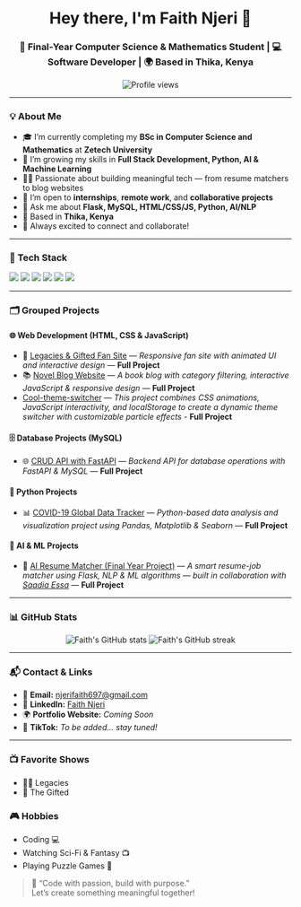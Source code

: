 <h1 align="center">Hey there, I'm Faith Njeri 👋</h1>
<h3 align="center">🚀 Final-Year Computer Science & Mathematics Student | 💻 Software Developer | 🌍 Based in Thika, Kenya</h3>

<p align="center">
  <img src="https://komarev.com/ghpvc/?username=NjeriCodeCraft&label=Profile%20Views&color=brightgreen&style=flat" alt="Profile views"/>
</p>

---

### 💡 About Me

- 🎓 I’m currently completing my **BSc in Computer Science and Mathematics** at **Zetech University**  
- 🌱 I’m growing my skills in **Full Stack Development, Python, AI & Machine Learning**
- 👩‍💻 Passionate about building meaningful tech — from resume matchers to blog websites  
- 🎯 I’m open to **internships**, **remote work**, and **collaborative projects**  
- 💬 Ask me about **Flask, MySQL, HTML/CSS/JS, Python, AI/NLP**
- 📍 Based in **Thika, Kenya**
- 🤝 Always excited to connect and collaborate!

---

### 💼 Tech Stack

<p align="left">
  <img src="https://img.shields.io/badge/Python-3776AB?style=flat&logo=python&logoColor=white"/>
  <img src="https://img.shields.io/badge/Flask-000000?style=flat&logo=flask"/>
  <img src="https://img.shields.io/badge/MySQL-4479A1?style=flat&logo=mysql&logoColor=white"/>
  <img src="https://img.shields.io/badge/HTML5-E34F26?style=flat&logo=html5&logoColor=white"/>
  <img src="https://img.shields.io/badge/CSS3-1572B6?style=flat&logo=css3&logoColor=white"/>
  <img src="https://img.shields.io/badge/JavaScript-F7DF1E?style=flat&logo=javascript&logoColor=black"/>
</p>

---

### 🗂️ Grouped Projects

#### 🌐 Web Development (HTML, CSS & JavaScript)
- 🎨 [Legacies & Gifted Fan Site](https://github.com/NjeriCodeCraft/Legend-Movie-Recs.git) — *Responsive fan site with animated UI and interactive design* — **Full Project**
- 📚 [Novel Blog Website](https://github.com/NjeriCodeCraft/NovelNest.git) — *A book blog with category filtering, interactive JavaScript & responsive design* — **Full Project**
- [Cool-theme-switcher](https://github.com/NjeriCodeCraft/Cool-Theme-Switcher.git) — *This project combines CSS animations, JavaScript interactivity, and localStorage to create a dynamic theme switcher with customizable particle effects* - **Full Project**
  

#### 🗄️ Database Projects (MySQL)
- 🌐 [CRUD API with FastAPI](https://github.com/NjeriCodeCraft/DatabseFinalProject.git) — *Backend API for database operations with FastAPI & MySQL* — **Full Project**

#### 🐍 Python Projects
- 📊 [COVID-19 Global Data Tracker](https://github.com/NjeriCodeCraft/COVID-19-Global-Data-Tracker-plp-python-final-project.git) — *Python-based data analysis and visualization project using Pandas, Matplotlib & Seaborn* — **Full Project**

#### 🤖 AI & ML Projects
- 🧠 [AI Resume Matcher (Final Year Project)](https://github.com/saadia-essa/finalproject.git) — *A smart resume-job matcher using Flask, NLP & ML algorithms — built in collaboration with [Saadia Essa](https://github.com/saadia-essa)* — **Full Project**

---

### 📊 GitHub Stats

<p align="center">
  <img src="https://github-readme-stats.vercel.app/api?username=NjeriCodeCraft&show_icons=true&theme=tokyonight" alt="Faith's GitHub stats" />
  <img src="https://github-readme-streak-stats.herokuapp.com/?user=NjeriCodeCraft&theme=tokyonight" alt="Faith's GitHub streak" />
</p>

---

### 📬 Contact & Links

- 📧 **Email:** [njerifaith697@gmail.com](mailto:njerifaith697@gmail.com)
- 💼 **LinkedIn:** [Faith Njeri](https://www.linkedin.com/in/faith-njeri-169915251/)
- 🌍 **Portfolio Website:** *Coming Soon*
- 🎵 **TikTok:** *To be added... stay tuned!*

---

### 📺 Favorite Shows
- 🧛‍♀️ Legacies
- 🧬 The Gifted

### 🎮 Hobbies
- Coding 💻
- Watching Sci-Fi & Fantasy 📺
- Playing Puzzle Games 🧩

> 🚀 “Code with passion, build with purpose.”  
> Let’s create something meaningful together!




